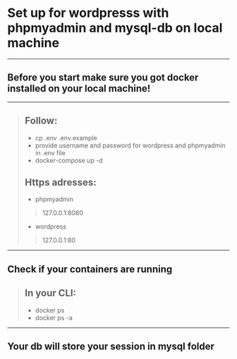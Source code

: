 # Set up for wordpresss with phpmyadmin and mysql-db on local machine
___
## Before you start make sure you got docker installed on your local machine!
___
> ## Follow:
>- cp .env .env.example
>- provide username and password for wordpress and phpmyadmin in .env file
>- docker-compose up -d
> ## Https adresses:
>- phpmyadmin 
>> 127.0.0.1:8080
>- wordpress
>>127.0.0.1:80
___
## Check if your containers are running
> ## In your CLI:
>- docker ps
>- docker ps -a
___
## Your db will store your session in mysql folder